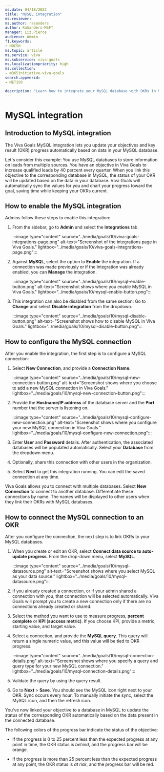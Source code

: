 ```yaml
---
ms.date: 04/18/2022
title: "MySQL integration"
ms.reviewer: 
ms.author: rasanders
author: RaSanders-MSFT
manager: Liz.Pierce
audience: Admin
f1.keywords:
- NOCSH
ms.topic: article
ms.service: viva
ms.subservice: viva-goals
ms.localizationpriority: high
ms.collection:  
- m365initiative-viva-goals
search.appverid:
- MET150

description: "Learn how to integrate your MySQL database with OKRs in Viva Goals."
---
```


# MySQL integration

## Introduction to MySQL integration

The Viva Goals MySQL integration lets you update your objectives and key result (OKR) progress automatically based on data in your MySQL database. 

Let's consider this example: You use MySQL databases to store information on leads from multiple sources. You have an objective in Viva Goals to increase qualified leads by 40 percent every quarter. When you link this objective to the corresponding database in MySQL, the status of your OKR will be updated based on the data in your database. Viva Goals will automatically sync the values for you and chart your progress toward the goal, saving time while keeping your OKRs current.

## How to enable the MySQL integration

Admins follow these steps to enable this integration:

1. From the sidebar, go to **Admin** and select the **Integrations** tab.
  
    :::image type="content" source="../media/goals/10/viva-goals-integrations-page.png" alt-text="Screenshot of the integrations page in Viva Goals." lightbox="../media/goals/10/viva-goals-integrations-page.png":::

2. Against **MySQL**, select the option to **Enable** the integration. If a connection was made previously or if the integration was already enabled, you can **Manage** the integration.
  
    :::image type="content" source="../media/goals/10/mysql-enable-button.png" alt-text="Screenshot shows where you enable MySQL in Viva Goals." lightbox="../media/goals/10/mysql-enable-button.png":::

3. This integration can also be disabled from the same section: Go to **Change** and select **Disable integration** from the dropdown.
  
    :::image type="content" source="../media/goals/10/mysql-disable-button.png" alt-text="Screenshot shows how to disable MySQL in Viva Goals." lightbox="../media/goals/10/mysql-disable-button.png":::

## How to configure the MySQL connection

After you enable the integration, the first step is to configure a MySQL connection:

1. Select **New Connection**, and provide a **Connection Name**.
  
    :::image type="content" source="../media/goals/10/mysql-new-connection-button.png" alt-text="Screenshot shows where you choose to add a new MySQL connection in Viva Goals." lightbox="../media/goals/10/mysql-new-connection-button.png"::: 

1. Provide the **Hostname/IP address** of the database server and the **Port** number that the server is listening on.
  
    :::image type="content" source="../media/goals/10/mysql-configure-new-connection.png" alt-text="Screenshot shows where you configure your new MySQL connection in Viva Goals." lightbox="../media/goals/10/mysql-configure-new-connection.png":::

1. Enter **User** and **Password** details. After authentication, the associated databases will be populated automatically. Select your **Database** from the dropdown menu.

1. Optionally, share this connection with other users in the organization. 

1. Select **Next** to get this integration running. You can edit the saved connection at any time.

Viva Goals allows you to connect with multiple databases. Select **New Connection** to connect to another database. Differentiate these connections by name. The names will be displayed to other users when they link their OKRs with MySQL databases.

## How to connect the MySQL connection to an OKR

After you configure the connection, the next step is to link OKRs to your MySQL databases.

1. When you create or edit an OKR, select **Connect data source to auto-update progress**. From the drop-down menu, select **MySQL**.
  
    :::image type="content" source="../media/goals/10/mysql-datasource.png" alt-text="Screenshot shows where you select MySQL as your data source." lightbox="../media/goals/10/mysql-datasource.png":::

2. If you already created a connection, or if your admin shared a connection with you, that connection will be selected automatically. Viva Goals will prompt you to create a new connection only if there are no connections already created or shared.

3. Select the method you want to use to measure progress, **percent complete** or **KPI (success metric)**. If you choose KPI, provide a metric, starting value, and target value.

4. Select a connection, and provide the **MySQL query**. This query will return a single numeric value, and this value will be tied to OKR progress.
  
    :::image type="content" source="../media/goals/10/mysql-connection-details.png" alt-text="Screenshot shows where you specify a query and query type for your new MySQL connection." lightbox="../media/goals/10/mysql-connection-details.png":::

5. Validate the query by using the query result.

6. Go to **Next** > **Save**. You should see the MySQL icon right next to your OKR. Sync occurs every hour. To manually initiate the sync, select the MySQL icon, and then the refresh icon.

You've now linked your objective to a database in MySQL to update the status of the corresponding OKR automatically based on the data present in the connected database.

The following colors of the progress bar indicate the status of the objective:

- If the progress is 0 to 25 percent less than the expected progress at any point in time, the OKR status is *behind*, and the progress bar will be orange.

- If the progress is more than 25 percent less than the expected progress at any point, the OKR status is *at risk*, and the progress bar will be red.

